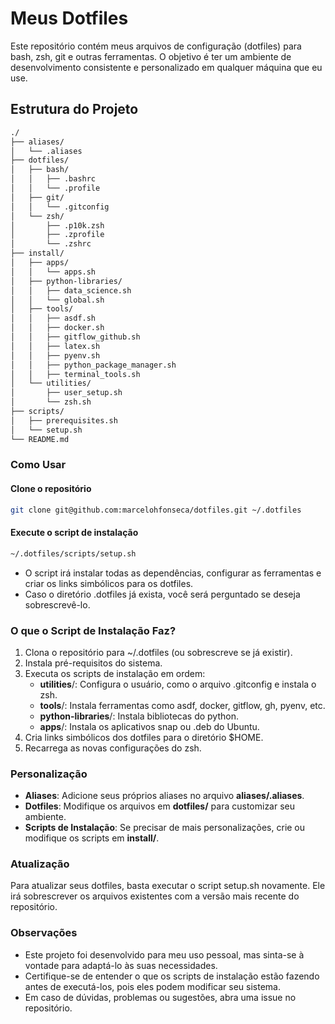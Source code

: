 # Meus Dotfiles

Este repositório contém meus arquivos de configuração (dotfiles) para bash, zsh, git e outras ferramentas. O objetivo é ter um ambiente de desenvolvimento consistente e personalizado em qualquer máquina que eu use.

## Estrutura do Projeto

```txt
./
├── aliases/
│   └── .aliases
├── dotfiles/
│   ├── bash/
│   │   ├── .bashrc
│   │   └── .profile
│   ├── git/
│   │   └── .gitconfig
│   └── zsh/
│       ├── .p10k.zsh
│       ├── .zprofile
│       └── .zshrc
├── install/
│   ├── apps/
│   │   └── apps.sh
│   ├── python-libraries/
│   │   ├── data_science.sh
│   │   └── global.sh
│   ├── tools/
│   │   ├── asdf.sh
│   │   ├── docker.sh
│   │   ├── gitflow_github.sh
│   │   ├── latex.sh
│   │   ├── pyenv.sh
│   │   ├── python_package_manager.sh
│   │   ├── terminal_tools.sh
│   └── utilities/
│       ├── user_setup.sh
│       └── zsh.sh
├── scripts/
│   ├── prerequisites.sh
│   └── setup.sh
└── README.md
```

### Como Usar

#### Clone o repositório

```sh
git clone git@github.com:marcelohfonseca/dotfiles.git ~/.dotfiles

```

#### Execute o script de instalação

```sh
~/.dotfiles/scripts/setup.sh
```

* O script irá instalar todas as dependências, configurar as ferramentas e criar os links simbólicos para os dotfiles.
* Caso o diretório .dotfiles já exista, você será perguntado se deseja sobrescrevê-lo.

### O que o Script de Instalação Faz?

1. Clona o repositório para ~/.dotfiles (ou sobrescreve se já existir).
2. Instala pré-requisitos do sistema.
3. Executa os scripts de instalação em ordem:
    * **utilities**/: Configura o usuário, como o arquivo .gitconfig e instala o zsh.
    * **tools**/: Instala ferramentas como asdf, docker, gitflow, gh, pyenv, etc.
    * **python-libraries**/: Instala bibliotecas do python.
    * **apps**/: Instala os aplicativos snap ou .deb do Ubuntu.
4. Cria links simbólicos dos dotfiles para o diretório $HOME.
5. Recarrega as novas configurações do zsh.

### Personalização

* **Aliases**: Adicione seus próprios aliases no arquivo **aliases/.aliases**.
* **Dotfiles**: Modifique os arquivos em **dotfiles/** para customizar seu ambiente.
* **Scripts de Instalação**: Se precisar de mais personalizações, crie ou modifique os scripts em **install/**.

### Atualização

Para atualizar seus dotfiles, basta executar o script setup.sh novamente. Ele irá sobrescrever os arquivos existentes com a versão mais recente do repositório.

### Observações

* Este projeto foi desenvolvido para meu uso pessoal, mas sinta-se à vontade para adaptá-lo às suas necessidades.
* Certifique-se de entender o que os scripts de instalação estão fazendo antes de executá-los, pois eles podem modificar seu sistema.
* Em caso de dúvidas, problemas ou sugestões, abra uma issue no repositório.
